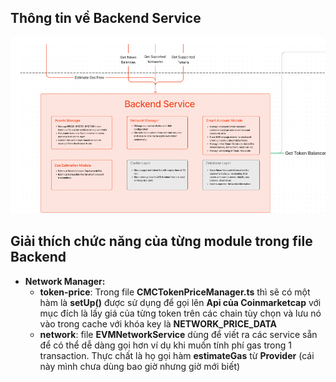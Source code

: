 ## Thông tin về Backend Service

![image desc](./images/Backend_Service.png)

## Giải thích chức năng của từng module trong file Backend

- **Network Manager:**
  - **token-price**: Trong file **CMCTokenPriceManager.ts** thì sẽ có một hàm là **setUp()** được sử dụng để gọi lên **Api của Coinmarketcap** với mục đích là lấy giá của từng token trên các chain tùy chọn và lưu nó vào trong cache với khóa key là **NETWORK_PRICE_DATA**
  - **network**: file **EVMNetworkService** dùng để viết ra các service sẵn để có thể dễ dàng gọi hơn ví dụ khi muốn tính phí gas trong 1 transaction. Thực chất là họ gọi hàm **estimateGas** từ **Provider** (cái này mình chưa dùng bao giờ nhưng giờ mới biết)
